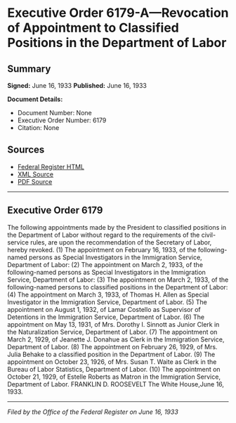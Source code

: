 # Executive Order 6179-A—Revocation of Appointment to Classified Positions in the Department of Labor

## Summary

**Signed:** June 16, 1933
**Published:** June 16, 1933

**Document Details:**
- Document Number: None
- Executive Order Number: 6179
- Citation: None

## Sources
- [Federal Register HTML](https://www.presidency.ucsb.edu/documents/executive-order-6179-revocation-appointment-classified-positions-the-department-labor)
- [XML Source](None)
- [PDF Source](None)

---

## Executive Order 6179

The following appointments made by the President to classified positions in the Department of Labor without regard to the requirements of the civil-service rules, are upon the recommendation of the Secretary of Labor, hereby revoked.
    (1) The appointment on February 16, 1933, of the following-named persons as Special Investigators in the Immigration Service, Department of Labor:
    (2) The appointment on March 2, 1933, of the following-named persons as Special Investigators in the Immigration Service, Department of Labor:
    (3) The appointment on March 2, 1933, of the following-named persons to classified positions in the Department of Labor:
    (4) The appointment on March 3, 1933, of Thomas H. Allen as Special Investigator in the Immigration Service, Department of Labor.
    (5) The appointment on August 1, 1932, of Lamar Costello as Supervisor of Detentions in the Immigration Service, Department of Labor.
    (6) The appointment on May 13, 1931, of Mrs. Dorothy I. Sinnott as Junior Clerk in the Naturalization Service, Department of Labor.
    (7) The appointment on March 2, 1929, of Jeanette J. Donahue as Clerk in the Immigration Service, Department of Labor.
    (8) The appointment on February 26, 1929, of Mrs. Julia Behake to a classified position in the Department of Labor.
    (9) The appointment on October 23, 1926, of Mrs. Susan T. Waite as Clerk in the Bureau of Labor Statistics, Department of Labor.
    (10) The appointment on October 21, 1929, of Estelle Roberts as Matron in the Immigration Service, Department of Labor.
FRANKLIN D. ROOSEVELT
The White House,June 16, 1933.

---

*Filed by the Office of the Federal Register on June 16, 1933*
